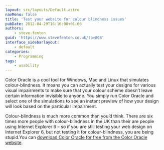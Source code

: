 ```yaml
---
layout: src/layouts/Default.astro
navMenu: false
title: 'Test your website for colour blindness issues'
pubDate: 2012-04-29T16:16:00+01:00
authors:
    - steve-fenton
guid: 'https://www.stevefenton.co.uk/?p=808'
interface_sidebarlayout:
    - default
categories:
    - Programming
tags:
    - usability
---
```


Color Oracle is a cool tool for Windows, Mac and Linux that simulates colour-blindness. It means you can actually test your designs for various visual impairments to make sure that your colour scheme doesn’t leave certain information invisible to anyone. You simply run Color Oracle and select one of the simulations to see an instant preview of how your design will look based on the particular impairment.

Colour-blindness is much more common than you’d think. There are six times more people with colour-blindness in the UK than their are people using Internet Explorer 6 – so if you are still testing your web design on Internet Explorer 6, but not testing it for colour-blindness, you are being stupid.You can [download Color Oracle for free from the Color Oracle website](http://colororacle.org/).
